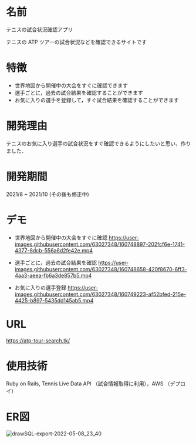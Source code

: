 # 名前
 
テニスの試合状況確認アプリ
 
テニスの ATP ツアーの試合状況などを確認できるサイトです
 
 
# 特徴
 
- 世界地図から開催中の大会をすぐに確認できます
- 選手ごとに，過去の試合結果を確認することができます
- お気に入りの選手を登録して，すぐ試合結果を確認することができます

# 開発理由

テニスのお気に入り選手の試合状況をすぐ確認できるようにしたいと思い，作りました．

# 開発期間

2021/8 ~ 2021/10 (その後も修正中)

# デモ
 
- 世界地図から開催中の大会をすぐに確認
https://user-images.githubusercontent.com/63027348/160748897-202fcf6e-1741-4377-8dcb-556a6d2fe42e.mp4

- 選手ごとに，過去の試合結果を確認
https://user-images.githubusercontent.com/63027348/160748658-420f8670-6ff3-4aa3-aeea-fb6a3de857b5.mp4

- お気に入りの選手登録
https://user-images.githubusercontent.com/63027348/160749223-af52bfed-215e-4425-b897-5435dd145ab5.mp4

# URL
https://atp-tour-search.tk/

# 使用技術

Ruby on Rails, Tennis Live Data API （試合情報取得に利用），AWS （デプロイ）

# ER図

![drawSQL-export-2022-05-08_23_40](https://user-images.githubusercontent.com/63027348/167301526-6e61c79d-6b87-4fbf-aa6f-f3b83fb892b1.png)

 
<!--
# Requirement
 
"hoge"を動かすのに必要なライブラリなどを列挙する
 
* huga 3.5.2
* hogehuga 1.0.2
 
# Installation
 
Requirementで列挙したライブラリなどのインストール方法を説明する
 
```bash
pip install huga_package
```
 
# Usage
 
DEMOの実行方法など、"hoge"の基本的な使い方を説明する
 
```bash
git clone https://github.com/hoge/~
cd examples
python demo.py
```
 
# Note
 
注意点などがあれば書く
 
# Author
 
作成情報を列挙する
-->